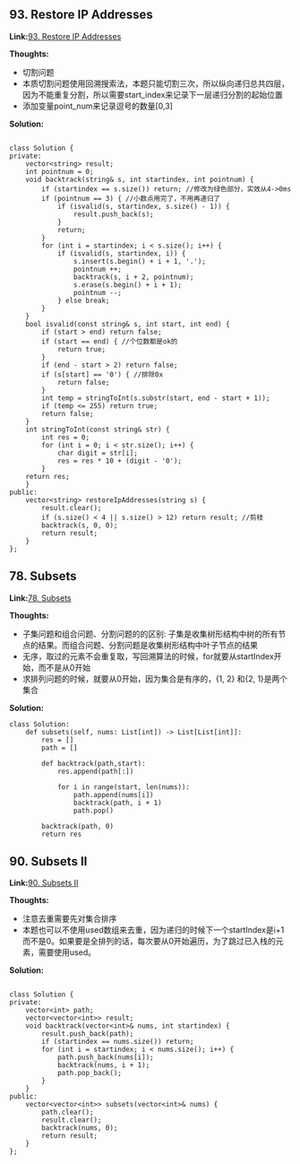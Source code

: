## 93. Restore IP Addresses ##

**Link:**[93. Restore IP Addresses](https://leetcode.com/problems/restore-ip-addresses/description/)

**Thoughts:**
  - 切割问题
  - 本质切割问题使用回溯搜索法，本题只能切割三次，所以纵向递归总共四层，因为不能重复分割，所以需要start_index来记录下一层递归分割的起始位置
  - 添加变量point_num来记录逗号的数量[0,3]

**Solution:**
```

class Solution {
private:
    vector<string> result;
    int pointnum = 0;
    void backtrack(string& s, int startindex, int pointnum) {
        if (startindex == s.size()) return; //修改为绿色部分，实效从4->0ms
        if (pointnum == 3) { //小数点用完了，不用再递归了
            if (isvalid(s, startindex, s.size() - 1)) {
                result.push_back(s);
            }
            return;
        }
        for (int i = startindex; i < s.size(); i++) {
            if (isvalid(s, startindex, i)) {
                s.insert(s.begin() + i + 1, '.');
                pointnum ++;
                backtrack(s, i + 2, pointnum);
                s.erase(s.begin() + i + 1);
                pointnum --;
            } else break;
        }
    }
    bool isvalid(const string& s, int start, int end) {
        if (start > end) return false;
        if (start == end) { //个位数都是ok的
            return true;
        }
        if (end - start > 2) return false;
        if (s[start] == '0') { //排除0x
            return false;
        }
        int temp = stringToInt(s.substr(start, end - start + 1));
        if (temp <= 255) return true;
        return false;
    }
    int stringToInt(const string& str) {
        int res = 0;
        for (int i = 0; i < str.size(); i++) {
            char digit = str[i];
            res = res * 10 + (digit - '0');
        }
    return res;
    }
public:
    vector<string> restoreIpAddresses(string s) {
        result.clear();
        if (s.size() < 4 || s.size() > 12) return result; //剪枝
        backtrack(s, 0, 0);
        return result;
    }
};

```


## 78. Subsets ##

**Link:**[78. Subsets](https://leetcode.com/problems/subsets/description/)

**Thoughts:**
  - 子集问题和组合问题、分割问题的的区别: 子集是收集树形结构中树的所有节点的结果。而组合问题、分割问题是收集树形结构中叶子节点的结果
  - 无序，取过的元素不会重复取，写回溯算法的时候，for就要从startIndex开始，而不是从0开始
  - 求排列问题的时候，就要从0开始，因为集合是有序的，{1, 2} 和{2, 1}是两个集合

**Solution:**
```
class Solution:
    def subsets(self, nums: List[int]) -> List[List[int]]:
        res = []
        path = []

        def backtrack(path,start):
            res.append(path[:])

            for i in range(start, len(nums)):
                path.append(nums[i])
                backtrack(path, i + 1)
                path.pop()
        
        backtrack(path, 0)
        return res
```


## 90. Subsets II ##

**Link:**[90. Subsets II](https://leetcode.com/problems/subsets-ii/description/)

**Thoughts:**
  - 注意去重需要先对集合排序
  - 本题也可以不使用used数组来去重，因为递归的时候下一个startIndex是i+1而不是0。如果要是全排列的话，每次要从0开始遍历，为了跳过已入栈的元素，需要使用used。

**Solution:**
```

class Solution {
private:
    vector<int> path;
    vector<vector<int>> result;
    void backtrack(vector<int>& nums, int startindex) {
        result.push_back(path);
        if (startindex == nums.size()) return;
        for (int i = startindex; i < nums.size(); i++) {
            path.push_back(nums[i]);
            backtrack(nums, i + 1);
            path.pop_back();
        }
    }
public:
    vector<vector<int>> subsets(vector<int>& nums) {
        path.clear();
        result.clear();
        backtrack(nums, 0);
        return result;
    }
};


```
